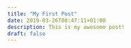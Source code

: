 ```yaml
---
title: "My First Post"
date: 2019-03-26T08:47:11+01:00
description: This is my awesome post!
draft: false
---
```


